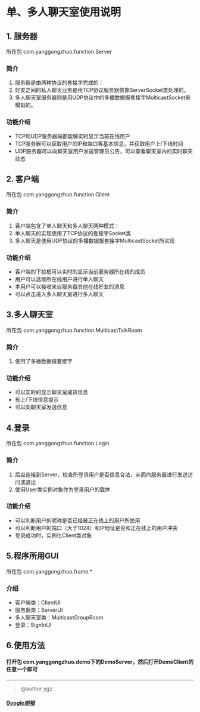 # 单、多人聊天室使用说明
## 1. 服务器
所在包 com.yanggongzhuo.function.Server
### 简介
1. 服务器是由两种协议的套接字完成的：
1. 好友之间的私人聊天业务是用TCP协议服务器依靠ServerSocket类处理的。
3. 多人聊天室服务器则是用UDP协议中的多播数据报套接字MulticastSocket来模拟的。
### 功能介绍
* TCP和UDP服务器端都能够实时显示当前在线用户
* TCP服务器可以获取用户的IP和端口等基本信息，并获取用户上/下线时间
* UDP服务器可以向聊天室用户发送管理员公告，可以查看聊天室内的实时聊天动态
## 2. 客户端
所在包 com.yanggongzhuo.function.Client
### 简介
1. 客户端包含了单人聊天和多人聊天两种模式：
2. 单人聊天的实现使用了TCP协议的套接字Socket类
3. 多人聊天是使用UDP协议的多播数据报套接字MulticastSocket所实现
### 功能介绍
* 客户端的下拉框可以实时的显示当前服务器所在线的成员
* 用户可以选取所在线用户进行单人聊天
* 本用户可以接收来自服务器其他在线好友的消息
* 可以点击进入多人聊天室进行多人聊天
## 3.多人聊天室
所在包 com.yanggongzhuo.function.MulticastTalkRoom
### 简介
1. 使用了多播数据报套接字
### 功能介绍
* 可以实时的显示聊天室成员信息
* 有上/下线信息提示
* 可以向聊天室发送信息
## 4.登录
所在包 com.yanggongzhuo.function.Login
### 简介
1. 后台连接到Server，检查所登录用户是否信息合法，从而向服务器进行发送访问或退出
2. 使用User类实例对象作为登录用户的载体
### 功能介绍
* 可以判断用户的昵称是否已经被正在线上的用户所使用
* 可以判断用户的端口（大于1024）和IP地址是否和正在线上的用户冲突
* 登录成功时，实例化Client类对象
## 5.程序所用GUI
所在包 com.yanggongzhuo.frame.*
### 介绍
* 客户端类：ClientUI
* 服务器类：ServerUI
* 多人聊天室类：MulticastGroupRoom
* 登录：SignInUI
## 6.使用方法
#### 打开包 com.yanggongzhuo.demo下的DemoServer，然后打开DemoClient的任意一个即可
----------------------------------------
>@author ygz
##### [Google邮箱](gongzhuoy@gmail.com)
